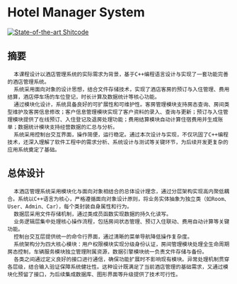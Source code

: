 # Hotel Manager System

[![State-of-the-art Shitcode](https://img.shields.io/static/v1?label=State-of-the-art&message=Shitcode&color=7B5804)](https://github.com/trekhleb/state-of-the-art-shitcode)

## 摘要

```
  本课程设计以酒店管理系统的实际需求为背景，基于C++编程语言设计与实现了一套功能完善的酒店管理系统。
  系统采用面向对象的设计思想，结合文件存储技术，实现了酒店客房的预订与入住管理、费用结算，酒店停车场的车位登记，时长计算及数据统计等核心功能。
  通过模块化设计，系统具备良好的可扩展性和可维护性。客房管理模块支持房态查询、房间类型维护及客房信息修改；客户信息管理模块实现了客户资料的录入、查询与更新；预订与入住管理模块提供了在线预订、入住登记及退房处理功能；费用结算模块自动计算住宿费用并生成账单；数据统计模块支持经营数据的汇总与分析。
  系统采用控制台交互界面，操作简便，运行稳定。通过本次设计与实现，不仅巩固了C++编程技术，还深入理解了软件工程中的需求分析、系统设计与测试等关键环节，为后续开发更复杂的应用系统奠定了基础。
```

## 总体设计

```
  本酒店管理系统采用模块化与面向对象相结合的总体设计理念，通过分层架构实现高内聚低耦合。系统以C++语言为核心，严格遵循面向对象设计原则，将业务实体抽象为独立类（如Room、User、Admin、Car），每个类封装自身属性和行为。
  数据层采用文件存储机制，通过类成员函数实现数据的持久化读写。
  业务逻辑层集中处理核心操作流程，包括房间状态管理、预订入住联动、费用自动计算等关键功能。
  控制台交互层提供统一的命令行界面，通过清晰的菜单导航降低操作复杂度。
  系统架构分为四大核心模块：用户权限模块实现分级身份认证，房间管理模块处理全生命周期房态控制，车辆服务模块独立管理附属资源，数据引擎模块统一负责文件存储与备份。
  各类之间通过定义良好的接口进行通信，确保功能扩展时不影响现有模块。异常处理机制贯穿各层级，结合输入验证保障系统健壮性。这种设计既满足了当前酒店管理的基础需求，又通过模块化预留了接口，为后续集成数据库、图形界面等升级提供了技术可行性。
```